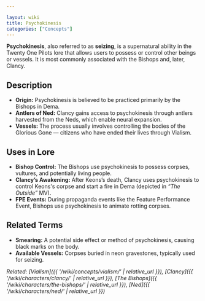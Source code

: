 ```yaml
---

layout: wiki
title: Psychokinesis
categories: ["Concepts"]
---
```


**Psychokinesis**, also referred to as **seizing**, is a supernatural ability in the Twenty One Pilots lore that allows users to possess or control other beings or vessels. It is most commonly associated with the Bishops and, later, Clancy.

## Description

* **Origin:** Psychokinesis is believed to be practiced primarily by the Bishops in Dema.
* **Antlers of Ned:** Clancy gains access to psychokinesis through antlers harvested from the Neds, which enable neural expansion.
* **Vessels:** The process usually involves controlling the bodies of the Glorious Gone — citizens who have ended their lives through Vialism.

## Uses in Lore

* **Bishop Control:** The Bishops use psychokinesis to possess corpses, vultures, and potentially living people.
* **Clancy’s Awakening:** After Keons’s death, Clancy uses psychokinesis to control Keons's corpse and start a fire in Dema (depicted in *“The Outside”* MV).
* **FPE Events:** During propaganda events like the Feature Performance Event, Bishops use psychokinesis to animate rotting corpses.

## Related Terms

* **Smearing:** A potential side effect or method of psychokinesis, causing black marks on the body.
* **Available Vessels:** Corpses buried in neon gravestones, typically used for seizing.

*Related: [Vialism]({{ '/wiki/concepts/vialism/' | relative_url }}), [Clancy]({{ '/wiki/characters/clancy/' | relative_url }}), [The Bishops]({{ '/wiki/characters/the-bishops/' | relative_url }}), [Ned]({{ '/wiki/characters/ned/' | relative_url }})*
